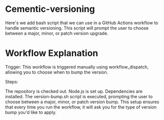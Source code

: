 # Cementic-versioning
Here's we add bash script that we can use in a GitHub Actions workflow to handle semantic versioning. This script will prompt the user to choose between a major, minor, or patch version upgrade.

# Workflow Explanation
Trigger: This workflow is triggered manually using workflow_dispatch, allowing you to choose when to bump the version.

Steps:

The repository is checked out.
Node.js is set up.
Dependencies are installed.
The version-bump.sh script is executed, prompting the user to choose between a major, minor, or patch version bump.
This setup ensures that every time you run the workflow, it will ask you for the type of version bump you'd like to apply.
